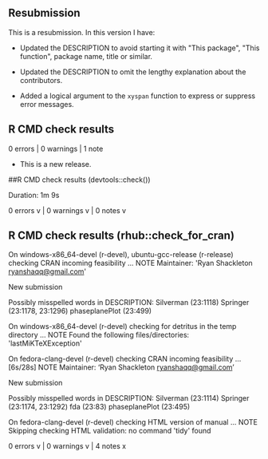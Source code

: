 ## Resubmission
This is a resubmission. In this version I have:

* Updated the DESCRIPTION to avoid starting it with "This package", "This 
function", package name, title or similar.

* Updated the DESCRIPTION to omit the lengthy explanation about the contributors.

* Added a logical argument to the `xyspan` function to express or suppress error messages.


## R CMD check results

0 errors | 0 warnings | 1 note

* This is a new release.

##R CMD check results (devtools::check())

Duration: 1m 9s

0 errors v | 0 warnings v | 0 notes v

## R CMD check results (rhub::check_for_cran)

On windows-x86_64-devel (r-devel), ubuntu-gcc-release (r-release)
  checking CRAN incoming feasibility ... NOTE
  Maintainer: 'Ryan Shackleton <ryanshaqq@gmail.com>'
  
  New submission
  
  Possibly misspelled words in DESCRIPTION:
    Silverman (23:1118)
    Springer (23:1178, 23:1296)
    phaseplanePlot (23:499)

On windows-x86_64-devel (r-devel)
  checking for detritus in the temp directory ... NOTE
  Found the following files/directories:
    'lastMiKTeXException'

On fedora-clang-devel (r-devel)
  checking CRAN incoming feasibility ... [6s/28s] NOTE
  Maintainer: ‘Ryan Shackleton <ryanshaqq@gmail.com>’
  
  New submission
  
  Possibly misspelled words in DESCRIPTION:
    Silverman (23:1114)
    Springer (23:1174, 23:1292)
    fda (23:83)
    phaseplanePlot (23:495)

On fedora-clang-devel (r-devel)
  checking HTML version of manual ... NOTE
  Skipping checking HTML validation: no command 'tidy' found

0 errors v | 0 warnings v | 4 notes x



